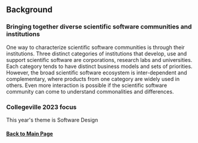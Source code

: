 ## Background

### Bringing together diverse scientific software communities and institutions
One way to characterize scientific software communities is through their institutions.  Three distinct categories of institutions that develop, use and support scientific software are corporations, research labs and universities. Each category tends to have distinct business models and sets of priorities. However, the broad scientific software ecosystem is inter-dependent and complementary, where products from one category are widely used in others.  Even more interaction is possible if the scientific software community can come to understand commonalities and differences.

### Collegeville 2023 focus
This year's theme is Software Design

#### [Back to Main Page](index.md)

